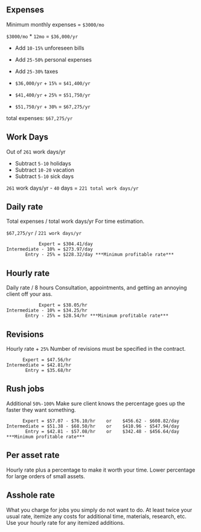 ## Expenses

  Minimum monthly expenses = `$3000/mo`

  `$3000/mo` * `12mo` = `$36,000/yr`

  - Add `10-15%` unforeseen bills
  - Add `25-50%` personal expenses
  - Add `25-30%` taxes


  - `$36,000/yr` + `15%` = `$41,400/yr`
  - `$41,400/yr` + `25%` = `$51,750/yr`
  - `$51,750/yr` + `30%` = `$67,275/yr`

  total expenses: `$67,275/yr`


## Work Days

  Out of `261` work days/yr

  - Subtract  `5-10` holidays
  - Subtract `10-20` vacation
  - Subtract  `5-10` sick days

  `261` work days/yr - `40` days = `221 total work days/yr`


## Daily rate

  Total expenses / total work days/yr
  For time estimation.

  `$67,275/yr` / `221 work days/yr`

                Expert = $304.41/day
    Intermediate - 10% = $273.97/day
           Entry - 25% = $228.32/day ***Minimum profitable rate***


## Hourly rate

  Daily rate / 8 hours
  Consultation, appointments, and getting an annoying client off your ass.


                Expert = $38.05/hr
    Intermediate - 10% = $34.25/hr
           Entry - 25% = $28.54/hr ***Minimum profitable rate***


## Revisions

  Hourly rate + `25%`
  Number of revisions must be specified in the contract.

          Expert = $47.56/hr
    Intermediate = $42.81/hr
           Entry = $35.68/hr


## Rush jobs

  Additional `50%-100%`
  Make sure client knows the percentage goes up the faster they want something.

          Expert = $57.07 - $76.10/hr    or    $456.62 - $608.82/day
    Intermediate = $51.38 - $68.50/hr    or    $410.96 - $547.94/day
           Entry = $42.81 - $57.08/hr    or    $342.48 - $456.64/day ***Minimum profitable rate***


## Per asset rate

  Hourly rate plus a percentage to make it worth your time.
  Lower percentage for large orders of small assets.


## Asshole rate

  What you charge for jobs you simply do not want to do.
  At least twice your usual rate, itemize any costs for additional time,
  materials, research, etc. Use your hourly rate for any itemized additions.
